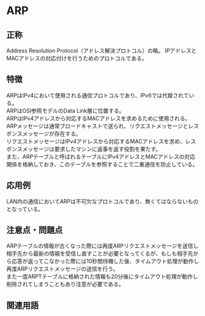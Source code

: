 

# ARP
## 正称
Address Resolution Protocol（アドレス解決プロトコル）の略。
IPアドレスとMACアドレスの対応付けを行うためのプロトコルである。
## 特徴
ARPはIPv4において使用される通信プロトコルであり、IPv6では代替されている。  
ARPはOSI参照モデルのData Link層に位置する。  
ARPはIPv4アドレスから対応するMACアドレスを求めるために使用される。  
ARPメッセージは通常ブロードキャストで送られ、リクエストメッセージとレスポンスメッセージが存在する。  
リクエストメッセージはIPv4アドレスから対応するMACアドレスを求め、レスポンスメッセージは要求したマシンに返事を返す役割を果たす。  
また、ARPテーブルと呼ばれるテーブルにIPv4アドレスとMACアドレスの対応関係を格納しておき、このテーブルを参照することで二重通信を防止している。  
## 応用例
LAN内の通信においてARPは不可欠なプロトコルであり、無くてはならないものとなっている。  
## 注意点・問題点
ARPテーブルの情報が古くなった際には再度ARPリクエストメッセージを送信し相手先から最新の情報を受信し直すことが必要となってくるが、もしも相手先から応答が返ってこなかった際には10秒間待機した後、タイムアウト処理が動作し再度ARPリクエストメッセージの送信を行う。  
また一度ARPTテーブルに格納された情報も20分後にタイムアウト処理が動作し削除されてしまうこともあり注意が必要である。  

  ## 関連用語